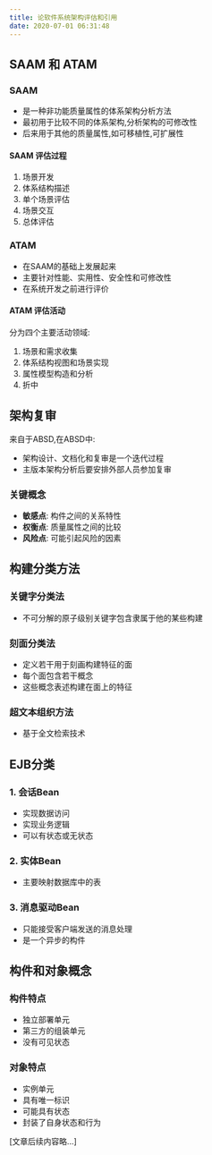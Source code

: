 ```yaml
---
title: 论软件系统架构评估和引用
date: 2020-07-01 06:31:48
---
```


## SAAM 和 ATAM

### SAAM
- 是一种非功能质量属性的体系架构分析方法
- 最初用于比较不同的体系架构,分析架构的可修改性
- 后来用于其他的质量属性,如可移植性,可扩展性

#### SAAM 评估过程
1. 场景开发
2. 体系结构描述
3. 单个场景评估
4. 场景交互
5. 总体评估

### ATAM
- 在SAAM的基础上发展起来
- 主要针对性能、实用性、安全性和可修改性
- 在系统开发之前进行评价

#### ATAM 评估活动
分为四个主要活动领域:
1. 场景和需求收集
2. 体系结构视图和场景实现
3. 属性模型构造和分析
4. 折中

## 架构复审

来自于ABSD,在ABSD中:
- 架构设计、文档化和复审是一个迭代过程
- 主版本架构分析后要安排外部人员参加复审

### 关键概念
- **敏感点**: 构件之间的关系特性
- **权衡点**: 质量属性之间的比较
- **风险点**: 可能引起风险的因素

## 构建分类方法

### 关键字分类法
- 不可分解的原子级别关键字包含隶属于他的某些构建

### 刻面分类法
- 定义若干用于刻画构建特征的面
- 每个面包含若干概念
- 这些概念表述构建在面上的特征

### 超文本组织方法
- 基于全文检索技术

## EJB分类

### 1. 会话Bean
- 实现数据访问
- 实现业务逻辑
- 可以有状态或无状态

### 2. 实体Bean
- 主要映射数据库中的表

### 3. 消息驱动Bean
- 只能接受客户端发送的消息处理
- 是一个异步的构件

## 构件和对象概念

### 构件特点
- 独立部署单元
- 第三方的组装单元
- 没有可见状态

### 对象特点
- 实例单元
- 具有唯一标识
- 可能具有状态
- 封装了自身状态和行为

[文章后续内容略...]
